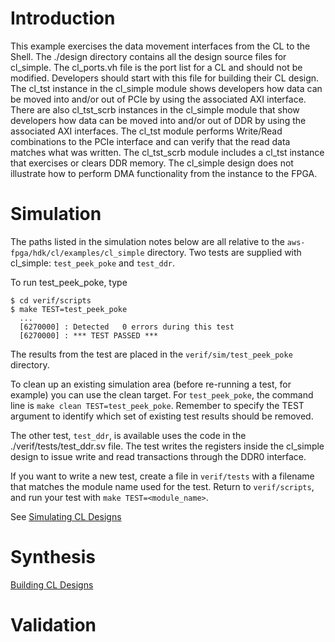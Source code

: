 # Introduction

This example exercises the data movement interfaces from the CL to the Shell. The ./design directory contains all the design source files for cl_simple. The cl_ports.vh file is the port list for a CL and should not be modified. Developers should start with this file for building their CL design. The cl_tst instance in the cl_simple module shows developers how data can be moved into and/or out of PCIe by using the associated AXI interface. There are also cl_tst_scrb instances in the cl_simple module that show developers how data can be moved into and/or out of DDR by using the associated AXI interfaces. The cl_tst module performs Write/Read combinations to the PCIe interface and can verify that the read data matches what was written.  The cl_tst_scrb module includes a cl_tst instance that exercises or clears DDR memory. The cl_simple design does not illustrate how to perform DMA functionality from the instance to the FPGA.

# Simulation

The paths listed in the simulation notes below are all relative to the `aws-fpga/hdk/cl/examples/cl_simple` directory. Two tests are supplied with cl_simple: `test_peek_poke` and `test_ddr`.

To run test_peek_poke, type

```
$ cd verif/scripts
$ make TEST=test_peek_poke
  ...
  [6270000] : Detected   0 errors during this test
  [6270000] : *** TEST PASSED ***
```
  
The results from the test are placed in the `verif/sim/test_peek_poke` directory.

To clean up an existing simulation area (before re-running a test, for example) you can use the clean target. For `test_peek_poke`, the command line is `make clean TEST=test_peek_poke`. Remember to specify the TEST argument to identify which set of existing test results should be removed.

The other test, `test_ddr`, is available uses the code in the ./verif/tests/test_ddr.sv file.  The test writes the registers inside the cl_simple design to issue write and read transactions through the DDR0 interface.

If you want to write a new test, create a file in `verif/tests` with a filename that matches the module name used for the test. Return to `verif/scripts`, and run your test with `make TEST=<module_name>`.

See [Simulating CL Designs](https://github.com/aws/aws-fpga/wiki/Simulating-CL-Designs-%28RTL-Simulation%29)

# Synthesis

[Building CL Designs](https://github.com/aws/aws-fpga/blob/master/hdk/cl/examples/Getting_Started_With_CL_Examples.md#overview-on-process-for-building-a-custom-logic-cl-implementation-for-aws-fpga-instances)

# Validation

